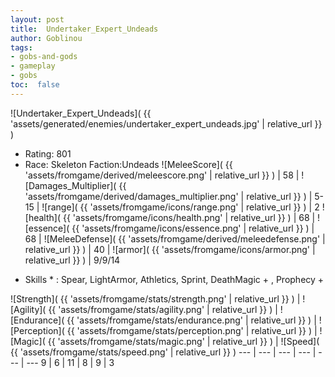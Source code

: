 ```yaml
---
layout: post
title:  Undertaker_Expert_Undeads
author: Goblinou
tags:
- gobs-and-gods
- gameplay
- gobs
toc:  false
---
```


![Undertaker_Expert_Undeads]( {{ 'assets/generated/enemies/undertaker_expert_undeads.jpg' | relative_url }} )
- Rating: 801
- Race: Skeleton  Faction:Undeads
![MeleeScore]( {{ 'assets/fromgame/derived/meleescore.png' | relative_url }} ) | 58 | ![Damages_Multiplier]( {{ 'assets/fromgame/derived/damages_multiplier.png' | relative_url }} ) | 5-15 | ![range]( {{ 'assets/fromgame/icons/range.png' | relative_url }} ) | 2
![health]( {{ 'assets/fromgame/icons/health.png' | relative_url }} ) | 68 | ![essence]( {{ 'assets/fromgame/icons/essence.png' | relative_url }} ) | 68 | ![MeleeDefense]( {{ 'assets/fromgame/derived/meleedefense.png' | relative_url }} ) | 40 | ![armor]( {{ 'assets/fromgame/icons/armor.png' | relative_url }} ) | 9/9/14
* Skills * : Spear, LightArmor, Athletics, Sprint, DeathMagic + , Prophecy + 

![Strength]( {{ 'assets/fromgame/stats/strength.png' | relative_url }} ) | ![Agility]( {{ 'assets/fromgame/stats/agility.png' | relative_url }} ) | ![Endurance]( {{ 'assets/fromgame/stats/endurance.png' | relative_url }} ) | ![Perception]( {{ 'assets/fromgame/stats/perception.png' | relative_url }} ) | ![Magic]( {{ 'assets/fromgame/stats/magic.png' | relative_url }} ) | ![Speed]( {{ 'assets/fromgame/stats/speed.png' | relative_url }} )
--- | --- | --- | --- | --- | ---
9 | 6 | 11 | 8 | 9 | 3
